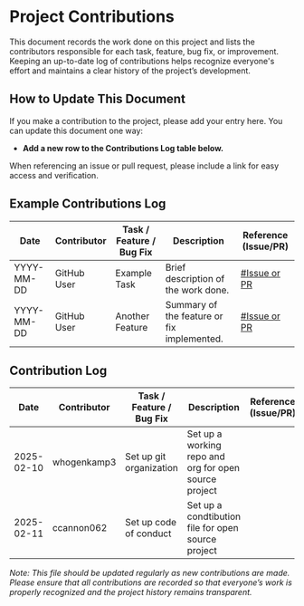 # Project Contributions

This document records the work done on this project and lists the contributors responsible for each task, feature, bug fix, or improvement. Keeping an up-to-date log of contributions helps recognize everyone's effort and maintains a clear history of the project’s development.

## How to Update This Document

If you make a contribution to the project, please add your entry here. You can update this document one way:
- **Add a new row to the Contributions Log table below.**

When referencing an issue or pull request, please include a link for easy access and verification.

## Example Contributions Log

| Date         | Contributor | Task / Feature / Bug Fix | Description                                | Reference (Issue/PR)            |
|--------------|-------------|--------------------------|--------------------------------------------|---------------------------------|
| YYYY-MM-DD   | GitHub User | Example Task             | Brief description of the work done.        | [#Issue or PR](URL)             |
| YYYY-MM-DD   | GitHub User | Another Feature          | Summary of the feature or fix implemented. | [#Issue or PR](URL)             |



## Contribution Log


| Date       | Contributor | Task / Feature / Bug Fix | Description                                           | Reference (Issue/PR)            |
|------------|-------------|--------------------------|-------------------------------------------------------|---------------------------------|
| 2025-02-10 | whogenkamp3 | Set up git organization  | Set up a working repo and org for open  source project|                                 |
| 2025-02-11 | ccannon062  | Set up code of conduct   | Set up a condtibution file for open source project    |                                 |





*Note: This file should be updated regularly as new contributions are made. Please ensure that all contributions are recorded so that everyone’s work is properly recognized and the project history remains transparent.*
